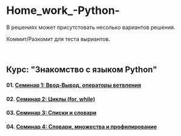 # Home_work_-Python-
В решениях может присутстовать несолько вариантов решения. 

Коммит/Разкомит для теста выриантов.


<br>

## Курс: "Знакомство с языком Python"

#### 01. [Семинар 1: Ввод-Вывод, операторы ветвления](https://github.com/K-Alex-a/HomeWork_Introduction-to-_Python_coorse/tree/a9ad37d89b34b4acb3c95855898bb17864ab6569/Seminar_01)
#### 02. [Семинар 2: Циклы (for, while)](https://github.com/K-Alex-a/HomeWork_Introduction-to-_Python_coorse/tree/c243e9a76564d0684b85ff8e68895151dec488f6/Seminar_02)
#### 03. [Семинар 3: Списки и словари](https://github.com/K-Alex-a/HomeWork_Introduction-to-_Python_coorse/tree/a77ccab4b3d79cc477043c5e743616f90de98c25/Seminar_03)
#### 04. [Семинар 4: Словари, множества и профилирование](https://github.com/K-Alex-a/HomeWork_Introduction-to-_Python_coorse/tree/a77ccab4b3d79cc477043c5e743616f90de98c25/Seminar_04)